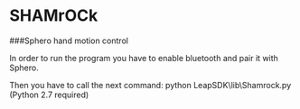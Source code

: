 SHAMrOCk
=========================

###Sphero hand motion control

In order to run the program you have to enable bluetooth and pair it with Sphero.

Then you have to call the next command: python LeapSDK\lib\Shamrock.py (Python 2.7 required)
